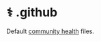 # ⚕️ .github

Default [community health](https://github.com/heinrichreimer/.github/community) files.
